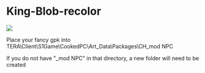 # King-Blob-recolor
![](https://66.media.tumblr.com/6a8fdc7477fad7fa9bd0decafd15709c/tumblr_pnjsjqc8Js1y6xrgvo1_500.png)


Place your fancy gpk into
TERA\Client\S1Game\CookedPC\Art_Data\Packages\CH\_mod NPC

If you do not have "_mod NPC" in that directory, a new folder will need to be created
